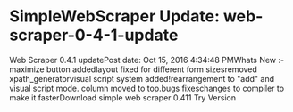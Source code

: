 # SimpleWebScraper Update: web-scraper-0-4-1-update

Web Scraper 0.4.1 updatePost date: Oct 15, 2016 4:34:48 PMWhats New :-maximize button addedlayout fixed for different form sizesremoved xpath_generatorvisual script system added!rearrangement to "add" and visual script mode. column moved to top.bugs fixeschanges to compiler to make it fasterDownload simple web scraper 0.411 Try Version